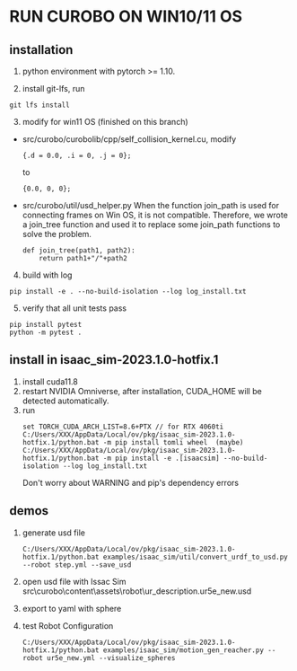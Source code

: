 # RUN CUROBO ON WIN10/11 OS

## installation

1. python environment with pytorch >= 1.10.

2. install git-lfs, run 
```
git lfs install
```
3. modify for win11 OS (finished on this branch)
- src/curobo/curobolib/cpp/self_collision_kernel.cu, modify
    ```
    {.d = 0.0, .i = 0, .j = 0};
    ```
    to
    ```
    {0.0, 0, 0};
    ```
- src/curobo/util/usd_helper.py
    When the function join_path is used for connecting frames on Win OS, it is not compatible. Therefore, we wrote a join_tree function and used it to replace some join_path functions to solve the problem.
    ```
    def join_tree(path1, path2):
        return path1+"/"+path2
    ```
4. build with log
```
pip install -e . --no-build-isolation --log log_install.txt
```
5. verify that all unit tests pass
```
pip install pytest
python -m pytest . 
```



## install in isaac_sim-2023.1.0-hotfix.1
1. install cuda11.8
2. restart NVIDIA Omniverse, after installation, CUDA_HOME will be detected automatically.
3. run
    ```
    set TORCH_CUDA_ARCH_LIST=8.6+PTX // for RTX 4060ti
    C:/Users/XXX/AppData/Local/ov/pkg/isaac_sim-2023.1.0-hotfix.1/python.bat -m pip install tomli wheel  (maybe)
    C:/Users/XXX/AppData/Local/ov/pkg/isaac_sim-2023.1.0-hotfix.1/python.bat -m pip install -e .[isaacsim] --no-build-isolation --log log_install.txt
    ```
    Don't worry about WARNING and pip's dependency errors

## demos
1. generate usd file
    ```
    C:/Users/XXX/AppData/Local/ov/pkg/isaac_sim-2023.1.0-hotfix.1/python.bat examples/isaac_sim/util/convert_urdf_to_usd.py --robot step.yml --save_usd
    ```
2. open usd file with Issac Sim src\curobo\content\assets\robot\ur_description.ur5e_new.usd
   
3. export to yaml with sphere

4. test Robot Configuration
    ```
    C:/Users/XXX/AppData/Local/ov/pkg/isaac_sim-2023.1.0-hotfix.1/python.bat examples/isaac_sim/motion_gen_reacher.py --robot ur5e_new.yml --visualize_spheres
    ```

   